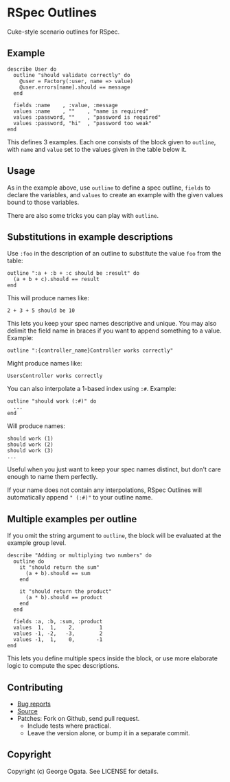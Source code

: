 # RSpec Outlines

Cuke-style scenario outlines for RSpec.

## Example

    describe User do
      outline "should validate correctly" do
        @user = Factory(:user, name => value)
        @user.errors[name].should == message
      end

      fields :name    , :value, :message
      values :name    , ""    , "name is required"
      values :password, ""    , "password is required"
      values :password, "hi"  , "password too weak"
    end

This defines 3 examples. Each one consists of the block given to `outline`, with
`name` and `value` set to the values given in the table below it.

## Usage

As in the example above, use `outline` to define a spec outline, `fields` to
declare the variables, and `values` to create an example with the given values
bound to those variables.

There are also some tricks you can play with `outline`.

## Substitutions in example descriptions

Use `:foo` in the description of an outline to substitute the value `foo` from
the table:

    outline ":a + :b + :c should be :result" do
      (a + b + c).should == result
    end

This will produce names like:

    2 + 3 + 5 should be 10

This lets you keep your spec names descriptive and unique. You may also delimit
the field name in braces if you want to append something to a value. Example:

    outline ":{controller_name}Controller works correctly"

Might produce names like:

    UsersController works correctly

You can also interpolate a 1-based index using `:#`. Example:

    outline "should work (:#)" do
      ...
    end

Will produce names:

    should work (1)
    should work (2)
    should work (3)
    ...

Useful when you just want to keep your spec names distinct, but don't care
enough to name them perfectly.

If your name does not contain any interpolations, RSpec Outlines will
automatically append `" (:#)"` to your outline name.

## Multiple examples per outline

If you omit the string argument to `outline`, the block will be evaluated at the
example group level.

    describe "Adding or multiplying two numbers" do
      outline do
        it "should return the sum"
          (a + b).should == sum
        end

        it "should return the product"
          (a * b).should == product
        end
      end

      fields :a, :b, :sum, :product
      values  1,  1,    2,        1
      values -1, -2,   -3,        2
      values -1,  1,    0,       -1
    end

This lets you define multiple specs inside the block, or use more elaborate
logic to compute the spec descriptions.

## Contributing

 * [Bug reports](https://github.com/oggy/rspec_outlines/issues)
 * [Source](https://github.com/oggy/rspec_outlines)
 * Patches: Fork on Github, send pull request.
   * Include tests where practical.
   * Leave the version alone, or bump it in a separate commit.

## Copyright

Copyright (c) George Ogata. See LICENSE for details.
